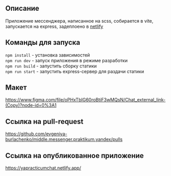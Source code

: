 ## Описание  
Приложение мессенджера, написанное на scss, собирается в vite, запускается на express, задеплоено в [netlify](https://yapracticumchat.netlify.app/)

## Команды для запуска  
`npm install` - установка зависимостей  
`npm run dev` - запуск приложения в режиме разработки  
`npm run build` - запустить сборку статики  
`npm run start` - запустить express-сервер для раздачи статики

## Макет  
https://www.figma.com/file/oPHxTbIG60roBtiF3wMQsN/Chat_external_link-(Copy)?node-id=0%3A1

## Ссылка на pull-request  
https://github.com/evgeniya-burlachenko/middle.messenger.praktikum.yandex/pulls

## Ссылка на опубликованное приложение  
https://yapracticumchat.netlify.app/
